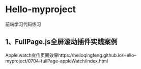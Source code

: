 # Hello-myproject
前端学习代码练习

## 1、FullPage.js全屏滚动插件实践案例
Apple watch宣传页面效果https://helloqingfeng.github.io/Hello-myproject/0704-fullPage-appleWatch/index.html
